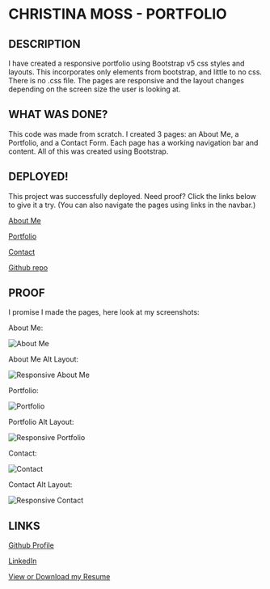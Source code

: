 # CHRISTINA MOSS - PORTFOLIO

## DESCRIPTION

I have created a responsive portfolio using Bootstrap v5 css styles and layouts. This incorporates only elements from bootstrap, and little to no css. There is no .css file. The pages are responsive and the layout changes depending on the screen size the user is looking at.

## WHAT WAS DONE?

This code was made from scratch. I created 3 pages: an About Me, a Portfolio, and a Contact Form. Each page has a working navigation bar and content. All of this was created using Bootstrap. 

## DEPLOYED!

This project was successfully deployed. Need proof? Click the links below to give it a try. (You can also navigate the pages using links in the navbar.)

[About Me](https://cmoss703.github.io/hw2-responsive-portfolio/index.html)

[Portfolio](https://cmoss703.github.io/hw2-responsive-portfolio/portfolio.html)

[Contact](https://cmoss703.github.io/hw2-responsive-portfolio/contact.html)

[Github repo](https://github.com/cmoss703/hw2-responsive-portfolio)

## PROOF

I promise I made the pages, here look at my screenshots:

About Me:

![About Me](images/about-me.png)

About Me Alt Layout:

![Responsive About Me](images/resp-about.png)

Portfolio:

![Portfolio](images/portfolio.png)

Portfolio Alt Layout:

![Responsive Portfolio](images/resp-portfolio.png)

Contact:

![Contact](images/contact.png)

Contact Alt Layout:

![Responsive Contact](images/resp-contact.png)

## LINKS

[Github Profile](https://github.com/cmoss703)

[LinkedIn](https://www.linkedin.com/in/christina-moss-eit-86614092/)

[View or Download my Resume](https://drive.google.com/file/d/1xeC8TDVQev_SFY1KB1f2LtECM-yVNPpM/view?usp=sharing)